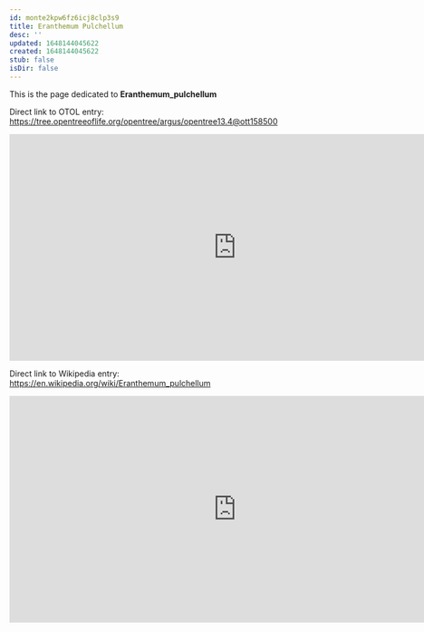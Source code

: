 ```yaml
---
id: monte2kpw6fz6icj8clp3s9
title: Eranthemum Pulchellum
desc: ''
updated: 1648144045622
created: 1648144045622
stub: false
isDir: false
---
```

This is the page dedicated to **Eranthemum_pulchellum**


Direct link to OTOL entry: https://tree.opentreeoflife.org/opentree/argus/opentree13.4@ott158500



<html>
    <body>
    <iframe src="https://tree.opentreeoflife.org/opentree/argus/opentree13.4@ott158500"
    width="800" height="400" frameborder="0" allowfullscreen> </iframe>
    </body>
</html>
    


Direct link to Wikipedia entry: https://en.wikipedia.org/wiki/Eranthemum_pulchellum



<html>
    <body>
    <iframe src="https://en.wikipedia.org/wiki/Eranthemum_pulchellum"
    width="800" height="400" frameborder="0" allowfullscreen> </iframe>
    </body>
</html>
    
